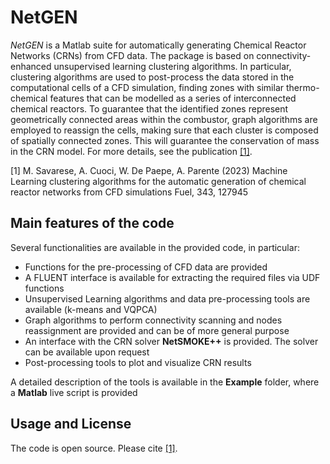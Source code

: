 # NetGEN
*NetGEN* is a Matlab suite for automatically generating Chemical Reactor Networks (CRNs) from CFD data. 
The package is based on connectivity-enhanced unsupervised learning clustering algorithms. In particular, 
clustering algorithms are used to post-process the data stored in the computational cells of a CFD simulation,
finding zones with similar thermo-chemical features that can be modelled as a series of interconnected chemical reactors.
To guarantee that the identified zones represent geometrically connected areas within the combustor, graph algorithms
are employed to reassign the cells, making sure that each cluster is composed of spatially connected zones. 
This will guarantee the conservation of mass in the CRN model. For more details, see the publication [[1]](#1).

<a id="1">[1]</a> 
M. Savarese, A. Cuoci, W. De Paepe, A. Parente (2023)
Machine Learning clustering algorithms for the automatic generation of chemical reactor networks from CFD simulations
Fuel, 343, 127945


## Main features of the code
Several functionalities are available in the provided code, in particular:
- Functions for the pre-processing of CFD data are provided
- A FLUENT interface is available for extracting the required files via UDF functions
- Unsupervised Learning algorithms and data pre-processing tools are available (k-means and VQPCA)
- Graph algorithms to perform connectivity scanning and nodes reassignment are provided and can be of more general purpose
- An interface with the CRN solver **NetSMOKE++** is provided. The solver can be available upon request
- Post-processing tools to plot and visualize CRN results

A detailed description of the tools is available in the **Example** folder, where a **Matlab** live script is provided

## Usage and License
The code is open source. Please cite [[1]](#1).


